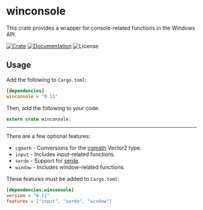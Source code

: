 # winconsole
This crate provides a wrapper for console-related functions in the Windows API.

[![Crate](https://img.shields.io/crates/v/winconsole.svg)](https://crates.io/crates/winconsole) [![Documentation](https://docs.rs/winconsole/badge.svg)](https://omarkmu.github.io/docs/winconsole/) ![License](https://img.shields.io/crates/l/winconsole.svg)

## Usage
Add the following to `Cargo.toml`:
```toml
[dependencies]
winconsole = "0.11"
```
Then, add the following to your code:
```rust
extern crate winconsole;
```

---

There are a few optional features:
* `cgmath` - Conversions for the [cgmath](https://github.com/rustgd/cgmath) Vector2 type.
* `input` - Includes input-related functions.
* `serde` - Support for [serde](https://serde.rs/).
* `window` - Includes window-related functions.

These features must be added to `Cargo.toml`:
```toml
[dependencies.winconsole]
version = "0.11"
features = ["input", "serde", "window"]
```